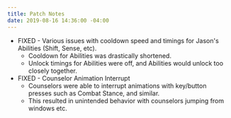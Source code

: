 ```yaml
---
title: Patch Notes
date: 2019-08-16 14:36:00 -04:00
---
```


* FIXED - Various issues with cooldown speed and timings for Jason's Abilities (Shift, Sense, etc).
    * Cooldown for Abilities was drastically shortened.
    * Unlock timings for Abilities were off, and Abilities would unlock too closely together.
* FIXED - Counselor Animation Interrupt
    * Counselors were able to interrupt animations with key/button presses such as Combat Stance, and similar.
    * This resulted in unintended behavior with counselors jumping from windows etc.